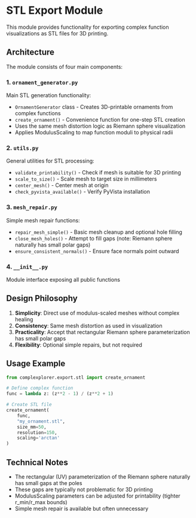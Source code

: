 # STL Export Module

This module provides functionality for exporting complex function visualizations as STL files for 3D printing.

## Architecture

The module consists of four main components:

### 1. `ornament_generator.py`
Main STL generation functionality:
- `OrnamentGenerator` class - Creates 3D-printable ornaments from complex functions
- `create_ornament()` - Convenience function for one-step STL creation
- Uses the same mesh distortion logic as Riemann sphere visualization
- Applies ModulusScaling to map function moduli to physical radii

### 2. `utils.py`
General utilities for STL processing:
- `validate_printability()` - Check if mesh is suitable for 3D printing
- `scale_to_size()` - Scale mesh to target size in millimeters
- `center_mesh()` - Center mesh at origin
- `check_pyvista_available()` - Verify PyVista installation

### 3. `mesh_repair.py`
Simple mesh repair functions:
- `repair_mesh_simple()` - Basic mesh cleanup and optional hole filling
- `close_mesh_holes()` - Attempt to fill gaps (note: Riemann sphere naturally has small polar gaps)
- `ensure_consistent_normals()` - Ensure face normals point outward

### 4. `__init__.py`
Module interface exposing all public functions

## Design Philosophy

1. **Simplicity**: Direct use of modulus-scaled meshes without complex healing
2. **Consistency**: Same mesh distortion as used in visualization
3. **Practicality**: Accept that rectangular Riemann sphere parameterization has small polar gaps
4. **Flexibility**: Optional simple repairs, but not required

## Usage Example

```python
from complexplorer.export.stl import create_ornament

# Define complex function
func = lambda z: (z**2 - 1) / (z**2 + 1)

# Create STL file
create_ornament(
    func,
    "my_ornament.stl",
    size_mm=50,
    resolution=150,
    scaling='arctan'
)
```

## Technical Notes

- The rectangular (UV) parameterization of the Riemann sphere naturally has small gaps at the poles
- These gaps are typically not problematic for 3D printing
- ModulusScaling parameters can be adjusted for printability (tighter r_min/r_max bounds)
- Simple mesh repair is available but often unnecessary